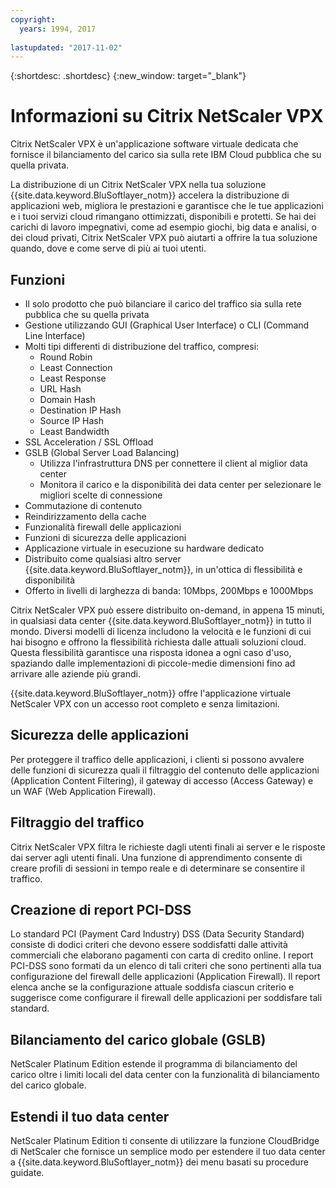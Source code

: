 ```yaml
---
copyright:
  years: 1994, 2017
  
lastupdated: "2017-11-02"
---
```


{:shortdesc: .shortdesc}
{:new_window: target="_blank"}

# Informazioni su Citrix NetScaler VPX

Citrix NetScaler VPX è un'applicazione software virtuale dedicata che fornisce il bilanciamento del carico sia sulla rete IBM Cloud pubblica che su quella privata. 

La distribuzione di un Citrix NetScaler VPX nella tua soluzione {{site.data.keyword.BluSoftlayer_notm}} accelera la distribuzione di applicazioni web, migliora le prestazioni e garantisce che le tue applicazioni e i tuoi servizi cloud rimangano ottimizzati, disponibili e protetti. Se hai dei carichi di lavoro impegnativi, come ad esempio giochi, big data e analisi, o dei cloud privati, Citrix NetScaler VPX può aiutarti a offrire la tua soluzione quando, dove e come serve di più ai tuoi utenti.

## Funzioni

* Il solo prodotto che può bilanciare il carico del traffico sia sulla rete pubblica che su quella privata
* Gestione utilizzando GUI (Graphical User Interface) o CLI (Command Line Interface)
* Molti tipi differenti di distribuzione del traffico, compresi:
  * Round Robin
  * Least Connection
  * Least Response
  * URL Hash
  * Domain Hash
  * Destination IP Hash
  * Source IP Hash
  * Least Bandwidth
* SSL Acceleration / SSL Offload
* GSLB (Global Server Load Balancing)
  * Utilizza l'infrastruttura DNS per connettere il client al miglior data center
  * Monitora il carico e la disponibilità dei data center per selezionare le migliori scelte di connessione
* Commutazione di contenuto
* Reindirizzamento della cache
* Funzionalità firewall delle applicazioni
* Funzioni di sicurezza delle applicazioni
* Applicazione virtuale in esecuzione su hardware dedicato
* Distribuito come qualsiasi altro server {{site.data.keyword.BluSoftlayer_notm}}, in un'ottica di flessibilità e disponibilità
* Offerto in livelli di larghezza di banda: 10Mbps, 200Mbps e 1000Mbps

Citrix NetScaler VPX può essere distribuito on-demand, in appena 15 minuti, in qualsiasi data center {{site.data.keyword.BluSoftlayer_notm}} in tutto il mondo. Diversi modelli di licenza includono la velocità e le funzioni di cui hai bisogno e offrono la flessibilità richiesta dalle attuali soluzioni cloud. Questa flessibilità garantisce una risposta idonea a ogni caso d'uso, spaziando dalle implementazioni di piccole-medie dimensioni fino ad arrivare alle aziende più grandi.

{{site.data.keyword.BluSoftlayer_notm}} offre l'applicazione virtuale NetScaler VPX con un accesso root completo e senza limitazioni.   

## Sicurezza delle applicazioni

Per proteggere il traffico delle applicazioni, i clienti si possono avvalere delle funzioni di sicurezza quali il filtraggio del contenuto delle applicazioni (Application Content Filtering), il gateway di accesso (Access Gateway) e un WAF (Web Application Firewall).

## Filtraggio del traffico

Citrix NetScaler VPX filtra le richieste dagli utenti finali ai server e le risposte dai server agli utenti finali. Una funzione di apprendimento consente di creare profili di sessioni in tempo reale e di determinare se consentire il traffico.


## Creazione di report PCI-DSS

Lo standard PCI (Payment Card Industry) DSS (Data Security Standard) consiste di dodici criteri che devono essere soddisfatti dalle attività commerciali che elaborano pagamenti con carta di credito online. I report PCI-DSS sono formati da un elenco di tali criteri che sono pertinenti alla tua configurazione del firewall delle applicazioni (Application Firewall). Il report elenca anche se la configurazione attuale soddisfa ciascun criterio e suggerisce come configurare il firewall delle applicazioni per soddisfare tali standard.

## Bilanciamento del carico globale (GSLB)

NetScaler Platinum Edition estende il programma di bilanciamento del carico oltre i limiti locali del data center con la funzionalità di bilanciamento del carico globale. 

## Estendi il tuo data center

NetScaler Platinum Edition ti consente di utilizzare la funzione CloudBridge di NetScaler che fornisce un semplice modo per estendere il tuo data center a {{site.data.keyword.BluSoftlayer_notm}} dei menu basati su procedure guidate. 
